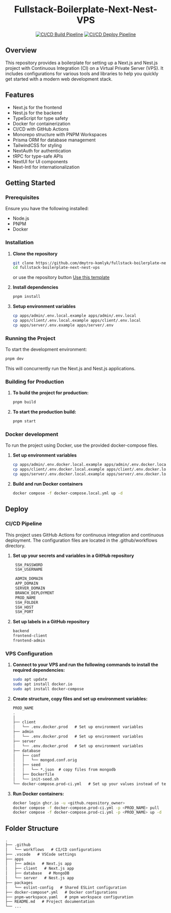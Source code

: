 <div align="center">

# Fullstack-Boilerplate-Next-Nest-VPS

</div>

<div align="center">

[![CI/CD Build Pipeline](https://github.com/dmytro-komlyk/fullstack-boilerplate-next-nest-vps/actions/workflows/ssh-build.yml/badge.svg)](https://github.com/dmytro-komlyk/fullstack-boilerplate-next-nest-vps/actions/workflows/ssh-build.yml)
[![CI/CD Deploy Pipeline](https://github.com/dmytro-komlyk/fullstack-boilerplate-next-nest-vps/actions/workflows/ssh-deploy.yml/badge.svg)](https://github.com/dmytro-komlyk/fullstack-boilerplate-next-nest-vps/actions/workflows/ssh-deploy.yml)

</div>

## Overview

This repository provides a boilerplate for setting up a Next.js and Nest.js project with Continuous Integration (CI) on a Virtual Private Server (VPS). It includes configurations for various tools and libraries to help you quickly get started with a modern web development stack.

## Features

- Next.js for the frontend
- Nest.js for the backend
- TypeScript for type safety
- Docker for containerization
- CI/CD with GitHub Actions
- Monorepo structure with PNPM Workspaces
- Prisma ORM for database management
- TailwindCSS for styling
- NextAuth for authentication
- tRPC for type-safe APIs
- NextUI for UI components
- Next-Intl for internationalization

## Getting Started

### Prerequisites

Ensure you have the following installed:

- Node.js
- PNPM
- Docker

### Installation

1. **Clone the repository**

   ```bash
   git clone https://github.com/dmytro-komlyk/fullstack-boilerplate-next-nest-vps.git
   cd fullstack-boilerplate-next-nest-vps
   ```
  
   or use the repository button [Use this template](https://github.com/new?template_name=fullstack-boilerplate-next-nest-vps&template_owner=dmytro-komlyk)

2. **Install dependencies**

   ```bash
   pnpm install
   ```

3. **Setup environment variables**

   ```bash
   cp apps/admin/.env.local.example apps/admin/.env.local
   cp apps/client/.env.local.example apps/client/.env.local
   cp apps/server/.env.example apps/server/.env
   ```

### Running the Project

To start the development environment:

   ```bash
   pnpm dev
   ```

This will concurrently run the Next.js and Nest.js applications.

### Building for Production

1. **To build the project for production:**

   ```bash
   pnpm build
   ```

2. **To start the production build:**

   ```bash
   pnpm start
   ```

### Docker development

To run the project using Docker, use the provided docker-compose files.

1. **Set up environment variables**

   ```bash
   cp apps/admin/.env.docker.local.example apps/admin/.env.docker.local
   cp apps/client/.env.docker.local.example apps/client/.env.docker.local
   cp apps/server/.env.docker.local.example apps/server/.env.docker.local
   ```

2. **Build and run Docker containers**

   ```bash
   docker compose -f docker-compose.local.yml up -d
   ```

## Deploy

### CI/CD Pipeline

This project uses GitHub Actions for continuous integration and continuous deployment. The configuration files are located in the .github/workflows directory.

1. **Set up your secrets and variables in a GitHub repository**

   ```bash
    SSH_PASSWORD
    SSH_USERNAME
   ```

   ```bash
    ADMIN_DOMAIN
    APP_DOMAIN
    SERVER_DOMAIN
    BRANCH_DEPLOYMENT
    PROD_NAME
    SSH_FOLDER
    SSH_HOST
    SSH_PORT
   ```

2. **Set up labels in a GitHub repository**

    ```bash
    backend
    frontend-client
    frontend-admin
    ```

### VPS Сonfiguration

1. **Connect to your VPS and run the following commands to install the required dependencies:**

    ```bash
    sudo apt update
    sudo apt install docker.io
    sudo apt install docker-compose
    ```

2. **Create structure, copy files and set up environment variables:**

    ```markdown
    PROD_NAME
    .
    │
    ├── client
    │   └── .env.docker.prod   # Set up environment variables
    ├── admin
    │   └── .env.docker.prod   # Set up environment variables
    ├── server
    │   └── .env.docker.prod   # Set up environment variables
    ├── database
    │   ├── conf   
    │   │   └── mongod.conf.orig
    │   ├── seed   
    │   │   └── *.json  # copy files from mongodb
    │   ├── Dockerfile 
    │   └── init-seed.sh
    └── docker-compose.prod-ci.yml   # Set up your values instead of text with <>
    ```

3. **Run Docker containers:**

    ```bash
    docker login ghcr.io -u <github.repository_owner>
    docker compose -f docker-compose.prod-ci.yml -p <PROD_NAME> pull
    docker compose -f docker-compose.prod-ci.yml -p <PROD_NAME> up -d
    ```

## Folder Structure

```markdown
.
├── .github
│   └── workflows   # CI/CD configurations
├── .vscode   # VSCode settings
├── apps
│   ├── admin   # Next.js app
│   ├── client   # Next.js app
│   ├── database   # MongoDB
│   └── server   # Nest.js app
├── packages
│   └── eslint-config   # Shared ESLint configuration
├── docker-compose*.yml   # Docker configurations
├── pnpm-workspace.yaml   # pnpm workspace configuration
├── README.md   # Project documentation
└── ...  

```
